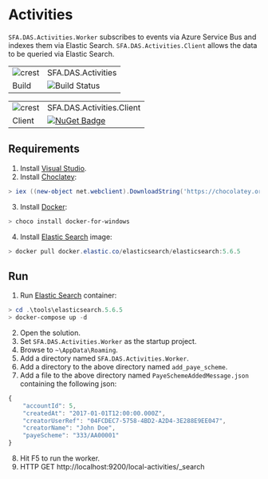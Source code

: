 # Activities

`SFA.DAS.Activities.Worker` subscribes to events via Azure Service Bus and indexes them via Elastic Search. `SFA.DAS.Activities.Client` allows the data to be queried via Elastic Search.

|               |               |
| ------------- | ------------- |
| ![crest](https://assets.publishing.service.gov.uk/government/assets/crests/org_crest_27px-916806dcf065e7273830577de490d5c7c42f36ddec83e907efe62086785f24fb.png) | SFA.DAS.Activities |
| Build | ![Build Status](https://sfa-gov-uk.visualstudio.com/_apis/public/build/definitions/c39e0c0b-7aff-4606-b160-3566f3bbce23/101/badge) |

|               |               |
| ------------- | ------------- |
| ![crest](https://assets.publishing.service.gov.uk/government/assets/crests/org_crest_27px-916806dcf065e7273830577de490d5c7c42f36ddec83e907efe62086785f24fb.png) | SFA.DAS.Activities.Client |
| Client | [![NuGet Badge](https://buildstats.info/nuget/SFA.DAS.Activities.Client)](https://www.nuget.org/packages/SFA.DAS.Activities.Client) |

## Requirements

1. Install [Visual Studio].
2. Install [Choclatey]:

```PowerShell
> iex ((new-object net.webclient).DownloadString('https://chocolatey.org/install.ps1'))
```

3. Install [Docker]:

```PowerShell
> choco install docker-for-windows
```

4. Install [Elastic Search] image:

```PowerShell
> docker pull docker.elastic.co/elasticsearch/elasticsearch:5.6.5
```

## Run

1. Run [Elastic Search] container:

```PowerShell
> cd .\tools\elasticsearch.5.6.5
> docker-compose up -d
```

2. Open the solution.
3. Set `SFA.DAS.Activities.Worker` as the startup project.
4. Browse to `~\AppData\Roaming`.
5. Add a directory named `SFA.DAS.Activities.Worker`.
6. Add a directory to the above directory named `add_paye_scheme`.
7. Add a file to the above directory named `PayeSchemeAddedMessage.json` containing the following json:

```JavaScript
{
    "accountId": 5,
    "createdAt": "2017-01-01T12:00:00.000Z",
    "creatorUserRef": "04FCDEC7-5758-4BD2-A2D4-3E288E9EE047",
    "creatorName": "John Doe",
    "payeScheme": "333/AA00001"
}
```

8. Hit F5 to run the worker.
9. HTTP GET http://localhost:9200/local-activities/_search

[Choclatey]: https://chocolatey.org
[Docker]: https://www.docker.com
[Elastic Search]: https://www.elastic.co/products/elasticsearch
[Visual Studio]: https://www.visualstudio.com